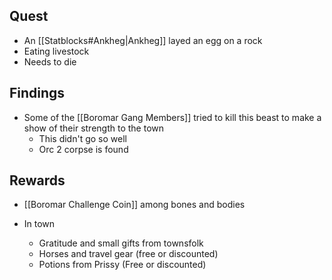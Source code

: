## Quest
- An [[Statblocks#Ankheg|Ankheg]] layed an egg on a rock
- Eating livestock
- Needs to die

## Findings
- Some of the [[Boromar Gang Members]] tried to kill this beast to make a show of their strength to the town
	- This didn't go so well
	- Orc 2 corpse is found

## Rewards
- [[Boromar Challenge Coin]] among bones and bodies

- In town
	- Gratitude and small gifts from townsfolk
	- Horses and travel gear (free or discounted)
	- Potions from Prissy (Free or discounted)
